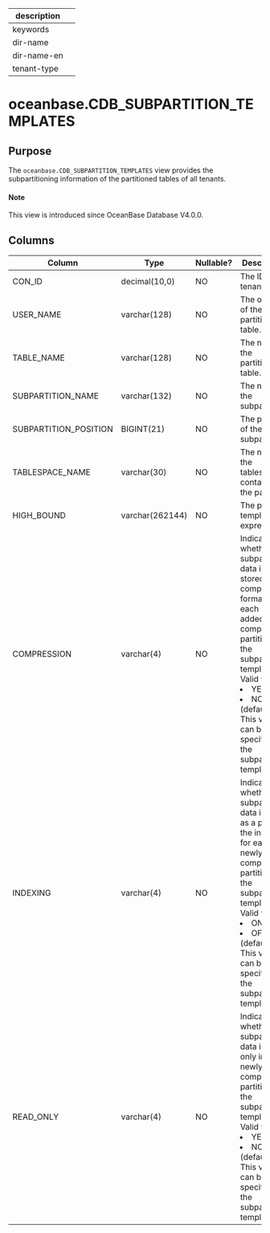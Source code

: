 |description||
|---|---|
|keywords||
|dir-name||
|dir-name-en||
|tenant-type||

# oceanbase.CDB_SUBPARTITION_TEMPLATES

## Purpose

The `oceanbase.CDB_SUBPARTITION_TEMPLATES` view provides the subpartitioning information of the partitioned tables of all tenants.

<main id="notice" type='explain'>
  <h4>Note</h4>
  <p>This view is introduced since OceanBase Database V4.0.0. </p>
</main>

## Columns

| Column | Type | Nullable? | Description |
|-----------------------|-----------------|------------|-----------|
| CON_ID | decimal(10,0) | NO | The ID of the tenant. |
| USER_NAME | varchar(128) | NO | The owner of the partitioned table. |
| TABLE_NAME | varchar(128) | NO | The name of the partitioned table. |
| SUBPARTITION_NAME | varchar(132) | NO | The name of the subpartition. |
| SUBPARTITION_POSITION | BIGINT(21) | NO | The position of the subpartition. |
| TABLESPACE_NAME | varchar(30) | NO | The name of the tablespace containing the partition. |
| HIGH_BOUND | varchar(262144) | NO | The partition template expression. |
| COMPRESSION | varchar(4) | NO | Indicates whether the subpartition data is stored in compression format for each newly added composite partition in the subpartition template. Valid values:<li>YES<li>NO (default)<br>This value can be specified in the subpartition template. |
| INDEXING | varchar(4) | NO | Indicates whether the subpartition data is taken as a part of the indexes for each newly added composite partition in the subpartition template. Valid values:<li>ON<li>OFF (default)<br>This value can be specified in the subpartition template. |
| READ_ONLY | varchar(4) | NO | Indicates whether the subpartition data is read only in each newly added composite partition in the subpartition template. Valid values:<li>YES<li>NO (default)<br>This value can be specified in the subpartition template. |
